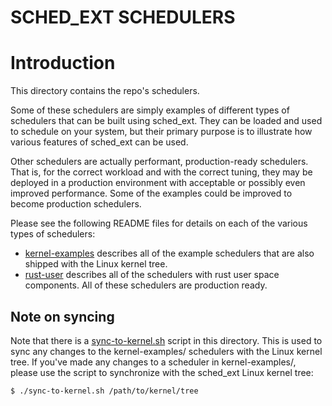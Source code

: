 SCHED_EXT SCHEDULERS
====================

# Introduction

This directory contains the repo's schedulers.

Some of these schedulers are simply examples of different types of schedulers
that can be built using sched_ext. They can be loaded and used to schedule on
your system, but their primary purpose is to illustrate how various features of
sched_ext can be used.

Other schedulers are actually performant, production-ready schedulers. That is,
for the correct workload and with the correct tuning, they may be deployed in a
production environment with acceptable or possibly even improved performance.
Some of the examples could be improved to become production schedulers.

Please see the following README files for details on each of the various types
of schedulers:

- [kernel-examples](kernel-examples/README.md) describes all of the example
  schedulers that are also shipped with the Linux kernel tree.
- [rust-user](rust-user/README.md) describes all of the schedulers with rust
  user space components. All of these schedulers are production ready.

## Note on syncing

Note that there is a [sync-to-kernel.sh](sync-to-kernel.sh) script in this
directory. This is used to sync any changes to the kernel-examples/ schedulers
with the Linux kernel tree. If you've made any changes to a scheduler in
kernel-examples/, please use the script to synchronize with the sched_ext Linux
kernel tree:

```
$ ./sync-to-kernel.sh /path/to/kernel/tree
```
